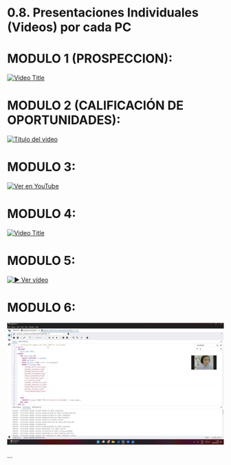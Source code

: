 # 0.8. Presentaciones Individuales (Videos) por cada PC
# MODULO 1 (PROSPECCION):
[![Video Title](https://img.youtube.com/vi/AUUmv3G92Jg/0.jpg)](https://youtu.be/AUUmv3G92Jg)

# MODULO 2 (CALIFICACIÓN DE OPORTUNIDADES):
[![Título del video](../../imagenes/cap-vengas2.jpg)](https://youtu.be/SqxXA0Rg0XM)

# MODULO 3:
[![Ver en YouTube](https://img.youtube.com/vi/nuXE-bcWZRc/0.jpg)](https://www.youtube.com/watch?v=nuXE-bcWZRc)


# MODULO 4:
[![Video Title](https://img.youtube.com/vi/DsWZf3PSTEs/0.jpg)](https://youtu.be/DsWZf3PSTEs)

# MODULO 5:
[![▶ Ver vídeo](https://img.youtube.com/vi/mCuty7VvU90/0.jpg)](https://www.youtube.com/watch?v=nuXE-bcWZRc)

# MODULO 6:
[![Título del video](../../imagenes/cap-canales2.png)](https://youtu.be/B9vmrTzfDNY)


...

